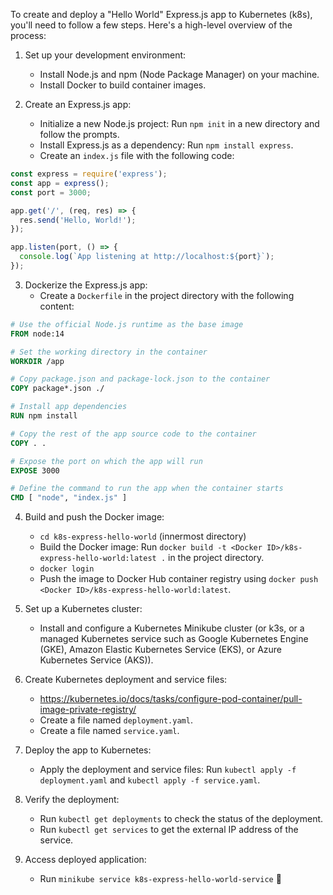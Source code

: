 To create and deploy a "Hello World" Express.js app to Kubernetes (k8s), you'll need to follow a few steps. Here's a high-level overview of the process:

1. Set up your development environment:
   - Install Node.js and npm (Node Package Manager) on your machine.
   - Install Docker to build container images.

2. Create an Express.js app:
   - Initialize a new Node.js project: Run `npm init` in a new directory and follow the prompts.
   - Install Express.js as a dependency: Run `npm install express`.
   - Create an `index.js` file with the following code:

```javascript
const express = require('express');
const app = express();
const port = 3000;

app.get('/', (req, res) => {
  res.send('Hello, World!');
});

app.listen(port, () => {
  console.log(`App listening at http://localhost:${port}`);
});
```

3. Dockerize the Express.js app:
   - Create a `Dockerfile` in the project directory with the following content:

```dockerfile
# Use the official Node.js runtime as the base image
FROM node:14

# Set the working directory in the container
WORKDIR /app

# Copy package.json and package-lock.json to the container
COPY package*.json ./

# Install app dependencies
RUN npm install

# Copy the rest of the app source code to the container
COPY . .

# Expose the port on which the app will run
EXPOSE 3000

# Define the command to run the app when the container starts
CMD [ "node", "index.js" ]
```

4. Build and push the Docker image:
   - `cd k8s-express-hello-world` (innermost directory)
   - Build the Docker image: Run `docker build -t <Docker ID>/k8s-express-hello-world:latest .` in the project directory.
   - `docker login`
   - Push the image to Docker Hub container registry using `docker push <Docker ID>/k8s-express-hello-world:latest`.

5. Set up a Kubernetes cluster:
   - Install and configure a Kubernetes Minikube cluster (or k3s, or a managed Kubernetes service such as Google Kubernetes Engine (GKE), Amazon Elastic Kubernetes Service (EKS), or Azure Kubernetes Service (AKS)).

6. Create Kubernetes deployment and service files:
   - https://kubernetes.io/docs/tasks/configure-pod-container/pull-image-private-registry/
   - Create a file named `deployment.yaml`.
   - Create a file named `service.yaml`.

7. Deploy the app to Kubernetes:
   - Apply the deployment and service files: Run `kubectl apply -f deployment.yaml` and `kubectl apply -f service.yaml`.

8. Verify the deployment:
   - Run `kubectl get deployments` to check the status of the deployment.
   - Run `kubectl get services` to get the external IP address of the service.

9. Access deployed application:
   - Run `minikube service k8s-express-hello-world-service` 🎉